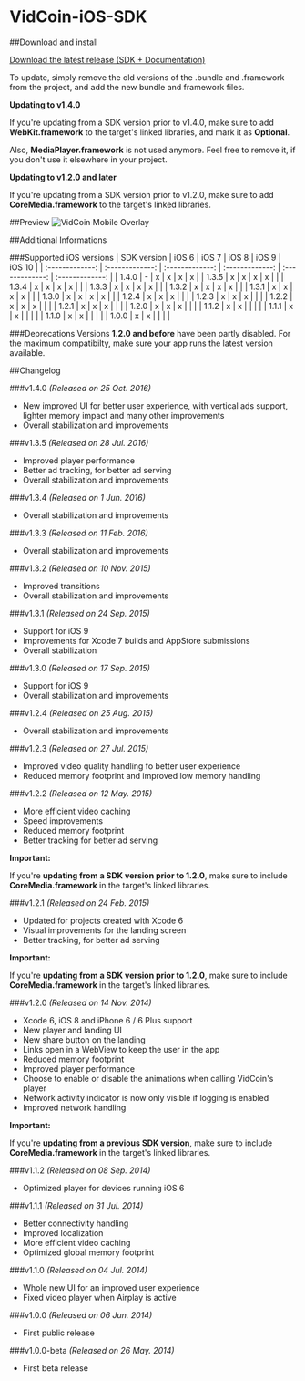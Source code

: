 VidCoin-iOS-SDK
===============
##Download and install

[Download the latest release (SDK + Documentation)](https://github.com/VidCoin/VidCoin-iOS-SDK/releases/download/v1.4.0/VidCoin-iOS-SDK.zip)

To update, simply remove the old versions of the .bundle and .framework from the project, and add the new bundle and framework files.

**Updating to v1.4.0**

If you're updating from a SDK version prior to v1.4.0, make sure to add **WebKit.framework** to the target's linked libraries, and mark it as **Optional**.

Also, **MediaPlayer.framework** is not used anymore. Feel free to remove it, if you don't use it elsewhere in your project.

**Updating to v1.2.0 and later**

If you're updating from a SDK version prior to v1.2.0, make sure to add **CoreMedia.framework** to the target's linked libraries.

##Preview
![VidCoin Mobile Overlay](https://d3rud9259azp35.cloudfront.net/preview/ios_player.png "VidCoin Mobile Overlay")

##Additional Informations

###Supported iOS versions
| SDK version  | iOS 6 | iOS 7 | iOS 8 | iOS 9 | iOS 10 |
| :-------------: | :-------------: | :-------------: | :-------------: | :-------------: | :-------------: |
| 1.4.0 | - | x | x | x | x |
| 1.3.5 | x | x | x | x |  |
| 1.3.4 | x | x | x | x |  |
| 1.3.3 | x | x | x | x |  |
| 1.3.2 | x | x | x | x |  |
| 1.3.1 | x | x | x | x |  |
| 1.3.0 | x | x | x | x |  |
| 1.2.4 | x | x | x |  |  |
| 1.2.3 | x | x | x |  |  |
| 1.2.2 | x | x | x |  |  |
| 1.2.1 | x | x | x |  |  |
| 1.2.0 | x | x | x |  |  |
| 1.1.2 | x | x |  |  |  |
| 1.1.1 | x | x |  |  |  |
| 1.1.0 | x | x |  |  |  |
| 1.0.0 | x | x |  |  |  |

###Deprecations
Versions **1.2.0 and before** have been partly disabled. For the maximum compatibilty, make sure your app runs the latest version available.

##Changelog

###v1.4.0
*(Released on 25 Oct. 2016)*
- New improved UI for better user experience, with vertical ads support, lighter memory impact and many other improvements
- Overall stabilization and improvements

###v1.3.5
*(Released on 28 Jul. 2016)*
- Improved player performance
- Better ad tracking, for better ad serving
- Overall stabilization and improvements

###v1.3.4
*(Released on 1 Jun. 2016)*
- Overall stabilization and improvements

###v1.3.3
*(Released on 11 Feb. 2016)*
- Overall stabilization and improvements

###v1.3.2
*(Released on 10 Nov. 2015)*
- Improved transitions
- Overall stabilization and improvements


###v1.3.1
*(Released on 24 Sep. 2015)*
- Support for iOS 9
- Improvements for Xcode 7 builds and AppStore submissions
- Overall stabilization  

###v1.3.0
*(Released on 17 Sep. 2015)*
- Support for iOS 9
- Overall stabilization and improvements  

###v1.2.4
*(Released on 25 Aug. 2015)*
- Overall stabilization and improvements

###v1.2.3
*(Released on 27 Jul. 2015)*
- Improved video quality handling fo better user experience
- Reduced memory footprint and improved low memory handling

###v1.2.2
*(Released on 12 May. 2015)*
- More efficient video caching
- Speed improvements
- Reduced memory footprint
- Better tracking for better ad serving

**Important:**

If you're **updating from a SDK version prior to 1.2.0**, make sure to include **CoreMedia.framework** in the target's linked libraries.

###v1.2.1
*(Released on 24 Feb. 2015)*
- Updated for projects created with Xcode 6
- Visual improvements for the landing screen
- Better tracking, for better ad serving

**Important:**

If you're **updating from a SDK version prior to 1.2.0**, make sure to include **CoreMedia.framework** in the target's linked libraries.

###v1.2.0
*(Released on 14 Nov. 2014)*
- Xcode 6, iOS 8 and iPhone 6 / 6 Plus support
- New player and landing UI
- New share button on the landing
- Links open in a WebView to keep the user in the app
- Reduced memory footprint
- Improved player performance
- Choose to enable or disable the animations when calling VidCoin's player
- Network activity indicator is now only visible if logging is enabled
- Improved network handling

**Important:**

If you're **updating from a previous SDK version**, make sure to include **CoreMedia.framework** in the target's linked libraries.

###v1.1.2
*(Released on 08 Sep. 2014)*
- Optimized player for devices running iOS 6

###v1.1.1
*(Released on 31 Jul. 2014)*

- Better connectivity handling
- Improved localization
- More efficient video caching
- Optimized global memory footprint

###v1.1.0
*(Released on 04 Jul. 2014)*

- Whole new UI for an improved user experience
- Fixed video player when Airplay is active

###v1.0.0
*(Released on 06 Jun. 2014)*

- First public release

###v1.0.0-beta
*(Released on 26 May. 2014)*

- First beta release
